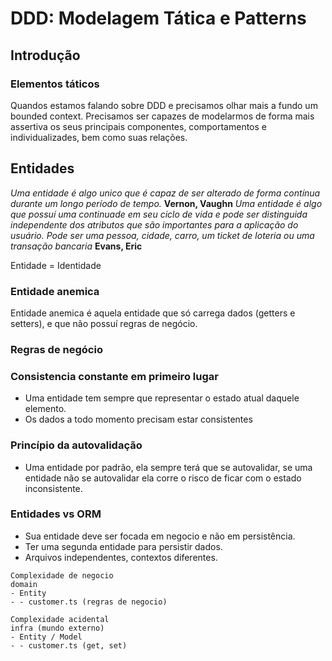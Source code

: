# DDD: Modelagem Tática e Patterns

## Introdução

### Elementos táticos

Quandos estamos falando sobre DDD e precisamos olhar mais a fundo um bounded context.
Precisamos ser capazes de modelarmos de forma mais assertiva os seus principais componentes, comportamentos e individualizades, bem como suas relações.

## Entidades

<i>Uma entidade é algo unico que é capaz de ser alterado de forma contínua durante um longo período de tempo.</i> <b>Vernon, Vaughn</b>
<i>Uma entidade é algo que possuí uma continuade em seu ciclo de vida e pode ser distinguida independente dos atributos que são importantes para a aplicação do usuário. Pode ser uma pessoa, cidade, carro, um ticket de loteria ou uma transação bancaria</i> <b>Evans, Eric</b>

Entidade = Identidade

### Entidade anemica

Entidade anemica é aquela entidade que só carrega dados (getters e setters), e que não possuí regras de negócio.

### Regras de negócio

### Consistencia constante em primeiro lugar

- Uma entidade tem sempre que representar o estado atual daquele elemento.
- Os dados a todo momento precisam estar consistentes

### Princípio da autovalidação

- Uma entidade por padrão, ela sempre terá que se autovalidar, se uma entidade não se autovalidar ela corre o risco de ficar com o estado inconsistente.

### Entidades vs ORM

- Sua entidade deve ser focada em negocio e não em persistência.
- Ter uma segunda entidade para persistir dados.
- Arquivos independentes, contextos diferentes.

```
Complexidade de negocio
domain
- Entity
- - customer.ts (regras de negocio)

Complexidade acidental
infra (mundo externo)
- Entity / Model
- - customer.ts (get, set)
```
